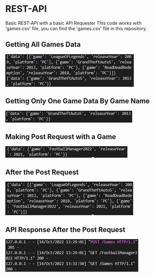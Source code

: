 # REST-API
 Basic REST-API with a basic API Requester
 This code works with 'games.csv' file, you can find the 'games.csv' file in this repository.

 ## Getting All Games Data
  ![First](https://github.com/Rekl0w/REST-API/blob/main/img/First.png)
 ## Getting Only One Game Data By Game Name
 ![OneGame](https://github.com/Rekl0w/REST-API/blob/main/img/gta.png)
 ## Making Post Request with a Game
 ![Post](https://github.com/Rekl0w/REST-API/blob/main/img/last.png)
 ## After the Post Request
 ![After](https://github.com/Rekl0w/REST-API/blob/main/img/afterpost.png)
## API Response After the Post Request 
 ![Response](https://github.com/Rekl0w/REST-API/blob/main/img/apiresponse.png)